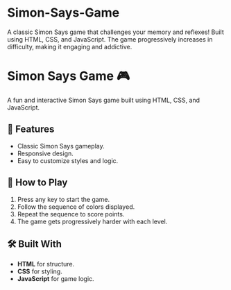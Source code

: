 # Simon-Says-Game
A classic Simon Says game that challenges your memory and reflexes! Built using HTML, CSS, and JavaScript. The game progressively increases in difficulty, making it engaging and addictive.
# Simon Says Game 🎮

A fun and interactive Simon Says game built using HTML, CSS, and JavaScript.

## 🌟 Features
- Classic Simon Says gameplay.
- Responsive design.
- Easy to customize styles and logic.

## 🎯 How to Play
1. Press any key to start the game.
2. Follow the sequence of colors displayed.
3. Repeat the sequence to score points.
4. The game gets progressively harder with each level.

## 🛠️ Built With
- **HTML** for structure.
- **CSS** for styling.
- **JavaScript** for game logic.


